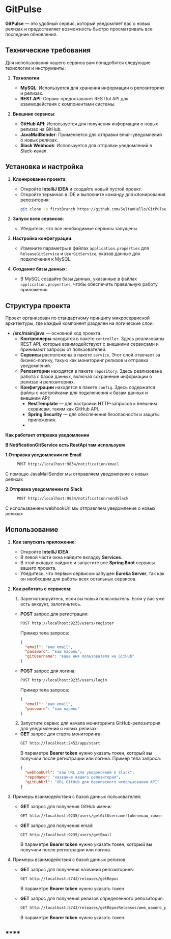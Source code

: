 # **GitPulse**

**GitPulse** — это удобный сервис, который уведомляет вас о новых релизах и предоставляет возможность быстро просматривать все последние обновления.

## **Технические требования**

Для использования нашего сервиса вам понадобятся следующие технологии и инструменты:

1. **Технологии**:
   - **MySQL**: Используется для хранения информации о репозиториях и релизах.
   - **REST API**: Сервис предоставляет RESTful API для взаимодействия с компонентами системы.

2. **Внешние сервисы**:
   - **GitHub API**: Используется для получения информации о новых релизах на GitHub.
   - **JavaMailSender**: Применяется для отправки email-уведомлений о новых релизах.
   - **Slack Webhook**: Используется для отправки уведомлений в Slack-канал.

## **Установка и настройка**

1. **Клонирование проекта**:
   - Откройте **IntelliJ IDEA** и создайте новый пустой проект.
   - Откройте терминал в IDE и выполните команду для клонирования репозитория:
     ```bash
     git clone -b firstBranch https://github.com/SultanHello/GitPulse.git
     ```

2. **Запуск всех сервисов**:
   - Убедитесь, что все необходимые сервисы запущены.

3. **Настройка конфигурации**:
   - Измените параметры в файлах `application.properties` для `ReleaseGitService` и `UserGitService`, указав данные для подключения к MySQL.

4. **Создание базы данных**:
   - В MySQL создайте базы данных, указанные в файлах `application.properties`, чтобы обеспечить правильную работу приложения.

## **Структура проекта**

Проект организован по стандартному принципу микросервисной архитектуры, где каждый компонент разделен на логические слои:

- **/src/main/java** — основной код проекта.
  - **Контроллеры** находятся в пакете `controller`. Здесь реализованы REST API, которые взаимодействуют с внешними сервисами и принимают запросы от пользователей.
  - **Сервисы** расположены в пакете `service`. Этот слой отвечает за бизнес-логику, такую как мониторинг релизов и отправка уведомлений.
  - **Репозитории** находятся в пакете `repository`. Здесь реализована работа с базой данных, включая сохранение информации о релизах и репозиториях.
  - **Конфигурации** находятся в пакете `config`. Здесь содержатся файлы с настройками для подключения к базам данных и внешним API:
    - **RestTemplate** — для настройки HTTP-запросов к внешним сервисам, таким как GitHub API.
    - **Spring Security** — для обеспечения безопасности и защиты приложения.
    - 
**Как работает отправка уведомлении**

**В NotificationGitService есть RestApi там используем**

**1.Отправка уведомлении по Email**

```bash
     POST http://localhost:9834/notification/email
```
С помощю JavaMailSender мы отправляем уведомление о новых релизах

**2.Отправка уведомлении по Slack**

```bash
     POST http://localhost:9834/notification/sendSlack
```
C использванием webhookUrl мы отправляем уведомление о новых релизах


## **Использование**

1. **Как запускать приложение**:
   - Откройте **IntelliJ IDEA**.
   - В левой части окна найдите вкладку **Services**.
   - В этой вкладке найдите и запустите все **Spring Boot** сервисы вашего проекта.
   - Убедитесь, что первым сервисом запущен **Eureka Server**, так как он необходим для работы всех остальных сервисов.

2. **Как работать с сервисом**:

   1. Зарегистрируйтесь, если вы новый пользователь. Если у вас уже есть аккаунт, залогиньтесь.
   
   - **POST** запрос для регистрации:
     ```bash
     POST http://localhost:9235/users/register
     ```
     Пример тела запроса:
     ```json
     {
       "email": "ваш email",
       "password": "ваш пароль",
       "gitUsername": "ваше имя пользователя на GitHub"
     }
     ```

   - **POST** запрос для логина:
     ```bash
     POST http://localhost:9235/users/login
     ```
     Пример тела запроса:
     ```json
     {
       "email": "ваш email",
       "password": "ваш пароль"
     }
     ```

   2. Запустите сервис для начала мониторинга GitHub-репозитория для уведомлений о новых релизах:
   
   - **GET** запрос для старта мониторинга:
     ```bash
     GET http://localhost:2452/app/start
     ```
     В параметре **Bearer token** нужно указать токен, который вы получили после регистрации или логина.
     Пример тела запроса:
     ```json
     {
       "webhookUrl": "ваш URL для уведомлений в Slack",
       "repoName": "название вашего репозитория",
       "gitHubUrl": "URL GitHub для безопасного использования API"
     }
     ```

3. Примеры взаимодействия с базой данных пользователей:

   - **GET** запрос для получения GitHub имени:
     ```bash
     GET http://localhost:9235/users/getGitUsername?token=ваш_токен
     ```
   - **GET** запрос для получения email:
     ```bash
     GET http://localhost:9235/users/getEmail
     ```
     В параметре **Bearer token** нужно указать токен, который вы получили после регистрации или логина.

4. Примеры взаимодействия с базой данных релизов:

   - **GET** запрос для получения названий репозиториев:
     ```bash
     GET http://localhost:5743/releases/getRepos
     ```
     В параметре **Bearer token** нужно указать токен.

   - **GET** запрос для получения релизов определенного репозитория:
     ```bash
     GET http://localhost:5743/releases/getReposReleases/имя_вашего_репозитория
     ```
     В параметре **Bearer token** нужно указать токен.

## ****


  
        
            
            

